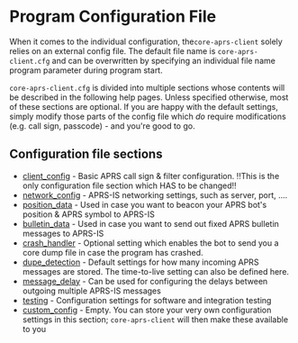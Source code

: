 # Program Configuration File

When it comes to the individual configuration, the```core-aprs-client``` solely relies on an external config file. The default file name is ```core-aprs-client.cfg``` and can be overwritten by specifying an individual file name program parameter during program start.

```core-aprs-client.cfg``` is divided into multiple sections whose contents will be described in the following help pages. Unless specified otherwise, most of these sections are optional. If you are happy with the default settings, simply modify those parts of the config file which _do_ require modifications (e.g. call sign, passcode) - and you're good to go.

## Configuration file sections

- [client_config](configuration/config_client.md) - Basic APRS call sign & filter configuration. :bangbang:This is the only configuration file section which HAS to be changed:bangbang: 
- [network_config](configuration/config_network.md) - APRS-IS networking settings, such as server, port, ....
- [position_data](configuration/config_position.md) - Used in case you want to beacon your APRS bot's position & APRS symbol to APRS-IS
- [bulletin_data](configuration/config_bulletin.md) - Used in case you want to send out fixed APRS bulletin messages to APRS-IS
- [crash_handler](configuration/config_crash_handler.md) - Optional setting which enables the bot to send you a core dump file in case the program has crashed.
- [dupe_detection](configuration/config_dupe_detection.md) - Default settings for how many incoming APRS messages are stored. The time-to-live setting can also be defined here.
- [message_delay](configuration/config_message_delay.md) - Can be used for configuring the delays between outgoing multiple APRS-IS messages
- [testing](configuration/config_testing.md) - Configuration settings for software and integration testing
- [custom_config](configuration/config_custom.md) - Empty. You can store your very own configuration settings in this section; ```core-aprs-client``` will then make these available to you





